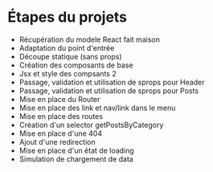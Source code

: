 # Étapes du projets

* Récupération du modele React fait maison
* Adaptation du point d'entrée
* Découpe statique (sans props)
* Création des composants de base
* Jsx et style des compsants 2
* Passage, validation et utilisation de sprops pour Header
* Passage, validation et utilisation de sprops pour Posts
* Mise en place du Router
* Mise en place des link et nav/link dans le menu
* Mise en place des routes
* Création d'un selector getPostsByCategory
* Mise en place d'une 404
* Ajout d'une redirection
* Mise en place d'un état de loading
* Simulation de chargement de data
